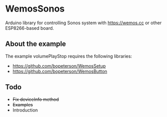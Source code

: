 # WemosSonos
Arduino library for controlling Sonos system with <https://wemos.cc> or other ESP8266-based board. 

## About the example

The example volumePlayStop requires the following libraries: 

- <https://github.com/bopeterson/WemosSetup>
- <https://github.com/bopeterson/WemosButton>


## Todo

- ~~Fix deviceInfo method~~
- ~~Examples~~
- Introduction

